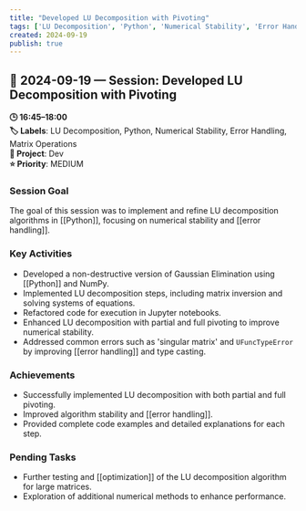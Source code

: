 ```yaml
---
title: "Developed LU Decomposition with Pivoting"
tags: ['LU Decomposition', 'Python', 'Numerical Stability', 'Error Handling', 'Matrix Operations']
created: 2024-09-19
publish: true
---
```


## 📅 2024-09-19 — Session: Developed LU Decomposition with Pivoting

**🕒 16:45–18:00**  
**🏷️ Labels**: LU Decomposition, Python, Numerical Stability, Error Handling, Matrix Operations  
**📂 Project**: Dev  
**⭐ Priority**: MEDIUM  


### Session Goal
The goal of this session was to implement and refine LU decomposition algorithms in [[Python]], focusing on numerical stability and [[error handling]].

### Key Activities
- Developed a non-destructive version of Gaussian Elimination using [[Python]] and NumPy.
- Implemented LU decomposition steps, including matrix inversion and solving systems of equations.
- Refactored code for execution in Jupyter notebooks.
- Enhanced LU decomposition with partial and full pivoting to improve numerical stability.
- Addressed common errors such as 'singular matrix' and `UFuncTypeError` by improving [[error handling]] and type casting.

### Achievements
- Successfully implemented LU decomposition with both partial and full pivoting.
- Improved algorithm stability and [[error handling]].
- Provided complete code examples and detailed explanations for each step.

### Pending Tasks
- Further testing and [[optimization]] of the LU decomposition algorithm for large matrices.
- Exploration of additional numerical methods to enhance performance.
